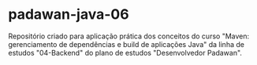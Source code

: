 # padawan-java-06
Repositório criado para aplicação prática dos conceitos do curso "Maven: gerenciamento de dependências e build de aplicações Java" da linha de estudos "04-Backend" do plano de estudos "Desenvolvedor Padawan".
